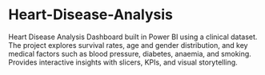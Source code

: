 # Heart-Disease-Analysis
Heart Disease Analysis Dashboard built in Power BI using a clinical dataset. The project explores survival rates, age and gender distribution, and key medical factors such as blood pressure, diabetes, anaemia, and smoking. Provides interactive insights with slicers, KPIs, and visual storytelling.
